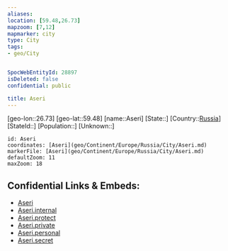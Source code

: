 ```yaml
---
aliases: 
location: [59.48,26.73]
mapzoom: [7,12] 
mapmarker: city 
type: City
tags:
- geo/City


SpocWebEntityId: 28897
isDeleted: false
confidential: public

title: Aseri
---
```

[geo-lon::26.73]
[geo-lat::59.48]
[name::Aseri]
[State::]
[Country::[Russia](geo/Continent/Europe/Russia.md)]
[StateId::]
[Population::]
[Unknown::]


```leaflet
id: Aseri
coordinates: [Aseri](geo/Continent/Europe/Russia/City/Aseri.md)
markerFile: [Aseri](geo/Continent/Europe/Russia/City/Aseri.md)
defaultZoom: 11 
maxZoom: 18
```


## Confidential Links & Embeds: 
- [Aseri](../../../../../../_public/geo/Continent/Europe/Russia/City/Aseri.md) 
- [Aseri.internal](../../../../../../_internal/geo/Continent/Europe/Russia/City/Aseri.internal.md) 
- [Aseri.protect](../../../../../../_protect/geo/Continent/Europe/Russia/City/Aseri.protect.md) 
- [Aseri.private](../../../../../../_private/geo/Continent/Europe/Russia/City/Aseri.private.md) 
- [Aseri.personal](../../../../../../_personal/geo/Continent/Europe/Russia/City/Aseri.personal.md) 
- [Aseri.secret](../../../../../../_secret/geo/Continent/Europe/Russia/City/Aseri.secret.md) 

